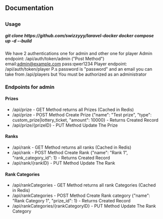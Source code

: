 <h2>Documentation<h2></h2>
<h3>Usage</h3>
<h5>git clone https://github.com/swizzyyy/laravel-docker
    docker compose up -d --build
</h5>

We have 2 authentications one for admin and other one for player
Admin endpoint: /api/auth/token/admin ("Post Method") email:admin@example.com pass:qwer1234
Player endpoint: /api/auth/token/player P.s password is "password" and an email you can take from /api/players but You must be authorized as an administrator
<h3>Endpoints for admin</h3>
<h4>Prizes</h4>
    <ul>
<li>/api/prize - GET Method returns all Prizes (Cached in Redis)</li>
<li>/api/prize - POST Method Create Prize {"name": "Test prize", "type": custom_prize|lottery_ticket, "amount": 10000} - Returns Created Record</li>
<li>/api/prize/{prizeID} - PUT Method Update The Prize</li>
  </ul>
<h4>Ranks</h4>
    <ul>
<li>/api/rank - GET Method returns all ranks (Cached in Redis)</li>
<li>/api/rank - POST Method Create Rank {"name": "Rank 1", "rank_category_id": 1} - Returns Created Record</li>
<li>/api/rank/{rankID} - PUT Method Update The Rank</li>
    </ul>
<h4>Rank Categories</h4>
<ul>
    <li>/api/rankCategories - GET Method returns all rank Categories (Cached in Redis)</li>
    <li>/api/rankCategories - POST Method Create Rank category {"name": "Rank Category 1", "prize_id": 1} - Returns Created Record</li>
    <li>/api/rankCategories/{rankCategoryID} - PUT Method Update The Rank Category</li>
</ul>
